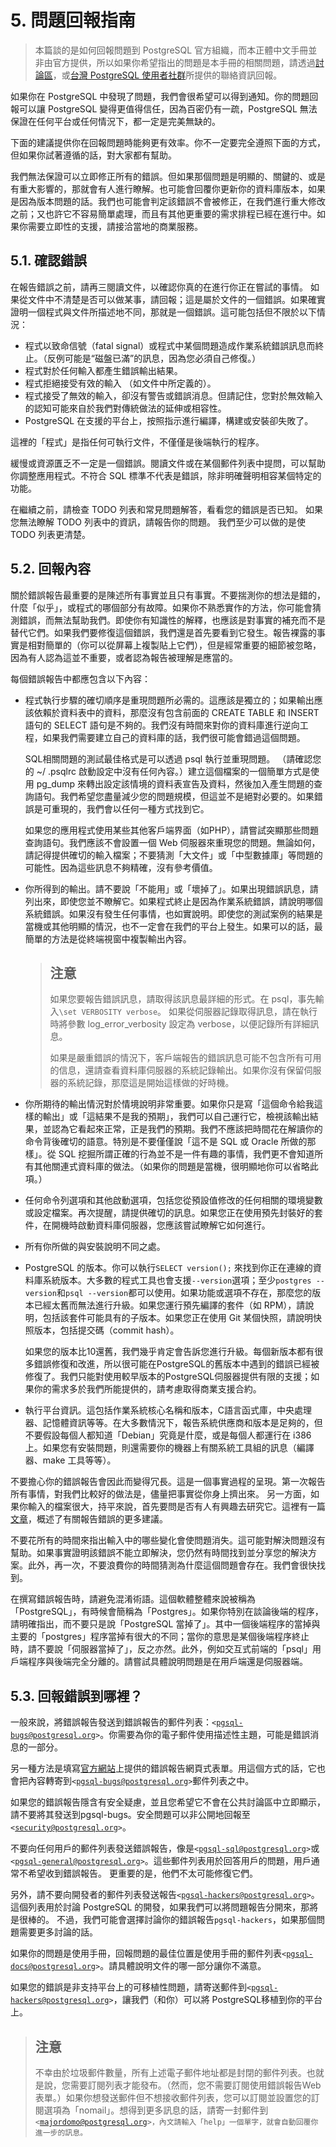 # 5. 問題回報指南

> 本篇談的是如何回報問題到 PostgreSQL 官方組織，而本正體中文手冊並非由官方提供，所以如果你希望指出的問題是本手冊的相關問題，請透過[討論區](https://www.gitbook.com/book/pgsql-tw/documents/discussions)，或[台灣 PostgreSQL 使用者社群](https://pgsql-tw.github.io/)所提供的聯絡資訊回報。

如果你在 PostgreSQL 中發現了問題，我們會很希望可以得到通知。你的問題回報可以讓 PostgreSQL 變得更值得信任，因為百密仍有一疏，PostgreSQL 無法保證在任何平台或任何情況下，都一定是完美無缺的。

下面的建議提供你在回報問題時能夠更有效率。你不一定要完全遵照下面的方式，但如果你試著遵循的話，對大家都有幫助。

我們無法保證可以立即修正所有的錯誤。但如果那個問題是明顯的、關鍵的、或是有重大影響的，那就會有人進行瞭解。也可能會回覆你更新你的資料庫版本，如果是因為版本問題的話。我們也可能會判定該錯誤不會被修正，在我們進行重大修改之前；又也許它不容易簡單處理，而且有其他更重要的需求排程已經在進行中。如果你需要立即性的支援，請接洽當地的商業服務。

## 5.1. 確認錯誤

在報告錯誤之前，請再三閱讀文件，以確認你真的在進行你正在嘗試的事情。 如果從文件中不清楚是否可以做某事，請回報；這是屬於文件的一個錯誤。如果確實證明一個程式與文件所描述地不同，那就是一個錯誤。這可能包括但不限於以下情況：

* 程式以致命信號（fatal signal）或程式中某個問題造成作業系統錯誤訊息而終止。（反例可能是“磁盤已滿”的訊息，因為您必須自己修復。）
* 程式對於任何輸入都產生錯誤輸出結果。
* 程式拒絕接受有效的輸入 （如文件中所定義的）。
* 程式接受了無效的輸入，卻沒有警告或錯誤消息。但請記住，您對於無效輸入的認知可能來自於我們對傳統做法的延伸或相容性。
* PostgreSQL 在支援的平台上，按照指示進行編譯，構建或安裝卻失敗了。

這裡的「程式」是指任何可執行文件，不僅僅是後端執行的程序。

緩慢或資源匱乏不一定是一個錯誤。閱讀文件或在某個郵件列表中提問，可以幫助你調整應用程式。不符合 SQL 標準不代表是錯誤，除非明確聲明相容某個特定的功能。

在繼續之前，請檢查 TODO 列表和常見問題解答，看看您的錯誤是否已知。 如果您無法瞭解 TODO 列表中的資訊，請報告你的問題。 我們至少可以做的是使 TODO 列表更清楚。

## 5.2. 回報內容

關於錯誤報告最重要的是陳述所有事實並且只有事實。不要揣測你的想法是錯的，什麼「似乎」，或程式的哪個部分有故障。如果你不熟悉實作的方法，你可能會猜測錯誤，而無法幫助我們。即使你有知識性的解釋，也應該是對事實的補充而不是替代它們。如果我們要修復這個錯誤，我們還是首先要看到它發生。報告裸露的事實是相對簡單的（你可以從屏幕上複製貼上它們），但是經常重要的細節被忽略，因為有人認為這並不重要，或者認為報告被理解是應當的。

每個錯誤報告中都應包含以下內容：

* 程式執行步驟的確切順序是重現問題所必需的。這應該是獨立的；如果輸出應該依賴於資料表中的資料，那麼沒有包含前面的 CREATE TABLE 和 INSERT 語句的 SELECT 語句是不夠的。我們沒有時間來對你的資料庫進行逆向工程，如果我們需要建立自己的資料庫的話，我們很可能會錯過這個問題。

  SQL相關問題的測試最佳格式是可以透過 psql 執行並重現問題。 （請確認您的 ~/ .psqlrc 啟動設定中沒有任何內容。）建立這個檔案的一個簡單方式是使用 pg\_dump 來轉出設定該情境的資料表宣告及資料，然後加入產生問題的查詢語句。我們希望您盡量減少您的問題規模，但這並不是絕對必要的。如果錯誤是可重現的，我們會以任何一種方式找到它。

  如果您的應用程式使用某些其他客戶端界面（如PHP），請嘗試突顯那些問題查詢語句。我們應該不會設置一個 Web 伺服器來重現您的問題。無論如何，請記得提供確切的輸入檔案；不要猜測「大文件」或「中型數據庫」等問題的可能性。因為這些訊息不夠精確，沒有參考價值。

* 你所得到的輸出。請不要說「不能用」或「壞掉了」。如果出現錯誤訊息，請列出來，即使您並不瞭解它。如果程式終止是因為作業系統錯誤，請說明哪個系統錯誤。如果沒有發生任何事情，也如實說明。即使您的測試案例的結果是當機或其他明顯的情況，也不一定會在我們的平台上發生。如果可以的話，最簡單的方法是從終端視窗中複製輸出內容。

  > ## 注意
  >
  > 如果您要報告錯誤訊息，請取得該訊息最詳細的形式。在 psql，事先輸入`\set VERBOSITY verbose`。 如果從伺服器記錄取得訊息，請在執行時將參數 log\_error\_verbosity 設定為 verbose，以便記錄所有詳細訊息。
  >
  > 如果是嚴重錯誤的情況下，客戶端報告的錯誤訊息可能不包含所有可用的信息，還請查看資料庫伺服器的系統記錄輸出。如果你沒有保留伺服器的系統記錄，那麼這是開始這樣做的好時機。

* 你所期待的輸出情況對於情境說明非常重要。如果你只是寫「這個命令給我這樣的輸出」或「這結果不是我的預期」，我們可以自己運行它，檢視該輸出結果，並認為它看起來正常，正是我們的預期。我們不應該把時間花在解讀你的命令背後確切的語意。特別是不要僅僅說「這不是 SQL 或 Oracle 所做的那樣」。從 SQL 挖掘所謂正確的行為並不是一件有趣的事情，我們更不會知道所有其他關連式資料庫的做法。（如果你的問題是當機，很明顯地你可以省略此項。）
* 任何命令列選項和其他啟動選項，包括您從預設值修改的任何相關的環境變數或設定檔案。再次提醒，請提供確切的訊息。如果您正在使用預先封裝好的套件，在開機時啟動資料庫伺服器，您應該嘗試瞭解它如何進行。
* 所有你所做的與安裝說明不同之處。
* PostgreSQL 的版本。你可以執行`SELECT version();` 來找到你正在連線的資料庫系統版本。大多數的程式工具也會支援`--version`選項；至少`postgres --version`和`psql --version`都可以使用。如果功能或選項不存在，那麼您的版本已經太舊而無法進行升級。如果您運行預先編譯的套件（如 RPM），請說明，包括該套件可能具有的子版本。如果您正在使用 Git 某個快照，請說明快照版本，包括提交碼（commit hash）。

  如果您的版本比10還舊，我們幾乎肯定會告訴您進行升級。每個新版本都有很多錯誤修復和改進，所以很可能在PostgreSQL的舊版本中遇到的錯誤已經被修復了。我們只能對使用較早版本的PostgreSQL伺服器提供有限的支援；如果你的需求多於我們所能提供的，請考慮取得商業支援合約。

* 執行平台資訊。這包括作業系統核心名稱和版本，C語言函式庫，中央處理器、記憶體資訊等等。在大多數情況下，報告系統供應商和版本是足夠的，但不要假設每個人都知道「Debian」究竟是什麼，或是每個人都運行在 i386 上。如果您有安裝問題，則還需要你的機器上有關系統工具組的訊息（編譯器、make 工具等等）。

不要擔心你的錯誤報告會因此而變得冗長。這是一個事實過程的呈現。第一次報告所有事情，對我們比較好的做法是，儘量把事實從你身上擠出來。 另一方面，如果你輸入的檔案很大，持平來說，首先要問是否有人有興趣去研究它。這裡有一篇[文章](http://www.chiark.greenend.org.uk/~sgtatham/bugs.html)，概述了有關報告錯誤的更多建議。

不要花所有的時間來指出輸入中的哪些變化會使問題消失。這可能對解決問題沒有幫助。如果事實證明該錯誤不能立即解決，您仍然有時間找到並分享您的解決方案。此外，再一次，不要浪費你的時間猜測為什麼這個問題會存在。我們會很快找到。

在撰寫錯誤報告時，請避免混淆術語。這個軟體整體來說被稱為「PostgreSQL」，有時候會簡稱為「Postgres」。如果你特別在談論後端的程序，請明確指出，而不要只是說「PostgreSQL 當掉了」。其中一個後端程序的當掉與主要的「postgres」程序當掉有很大的不同；當你的意思是某個後端程序終止時，請不要說「伺服器當掉了」，反之亦然。此外，例如交互式前端的「psql」用戶端程序與後端完全分離的。請嘗試具體說明問題是在用戶端還是伺服器端。

## 5.3. 回報錯誤到哪裡？

一般來說，將錯誤報告發送到錯誤報告的郵件列表：`<`[`pgsql-bugs@postgresql.org`](mailto:pgsql-bugs@postgresql.org)`>`。你需要為你的電子郵件使用描述性主題，可能是錯誤消息的一部分。

另一種方法是填寫[官方網站](http://www.postgresql.org)上提供的錯誤報告網頁式表單。用這個方式的話，它也會把內容轉寄到`<`[`pgsql-bugs@postgresql.org`](mailto:pgsql-bugs@postgresql.org)`>`郵件列表之中。

如果您的錯誤報告隱含有安全疑慮，並且您希望它不會在公共討論區中立即顯示，請不要將其發送到pgsql-bugs。安全問題可以非公開地回報至`<`[`security@postgresql.org`](mailto:security@postgresql.org)`>`。

不要向任何用戶的郵件列表發送錯誤報告，像是`<`[`pgsql-sql@postgresql.org`](mailto:pgsql-sql@postgresql.org)`>`或`<`[`pgsql-general@postgresql.org`](mailto:pgsql-general@postgresql.org)`>`。這些郵件列表用於回答用戶的問題，用戶通常不希望收到錯誤報告。 更重要的是，他們不太可能修復它們。

另外，請不要向開發者的郵件列表發送報告`<`[`pgsql-hackers@postgresql.org`](mailto:pgsql-hackers@postgresql.org)`>`。這個列表用於討論 PostgreSQL 的開發，如果我們可以將問題報告分開來，那將是很棒的。 不過，我們可能會選擇討論你的錯誤報告`pgsql-hackers`，如果那個問題需要更多討論的話。

如果你的問題是使用手冊，回報問題的最佳位置是使用手冊的郵件列表`<`[`pgsql-docs@postgresql.org`](mailto:pgsql-docs@postgresql.org)`>`。請具體說明文件的哪一部分讓你不滿意。

如果您的錯誤是非支持平台上的可移植性問題，請寄送郵件到`<`[`pgsql-hackers@postgresql.org`](mailto:pgsql-hackers@postgresql.org)`>`，讓我們（和你）可以將 PostgreSQL移植到你的平台上。

> ## 注意
>
> 不幸由於垃圾郵件數量，所有上述電子郵件地址都是封閉的郵件列表。也就是說，您需要訂閱列表才能發布。（然而，您不需要訂閱使用錯誤報告Web表單。）如果你想發送郵件但不想接收郵件列表，您可以訂閱並設置您的訂閱選項為「nomail」。想得到更多訊息的話，請寄一封郵件到 `<`[`majordomo@postgresql.org`](mailto:majordomo@postgresql.org)`>，內文請輸入「help」一個單字，就會自動回覆你進一步的訊息。`

